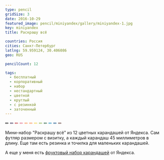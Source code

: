 ```yaml
---
type: pencil
gridSize: 3
date: 2016-10-29
featured_image: pencil/miniyandex/gallery/miniyandex-1.jpg
key: miniyandex
title: Раскрашу всё

countries: Россия
cities: Санкт-Петербург
latlng: 59.959124, 30.406086
geo: RUS

pencilCount: 12

tags:
  - бесплатный
  - корпоративный
  - набор
  - нестандартный
  - цветной
  - круглый
  - с резинкой
  - заточенный
---
```


<span style='color:#000000'>✏</span>
<span style='color:#2d1e4a'>✏</span>
<span style='color:#b9262d'>✏</span>
<span style='color:#e06584'>✏</span>
<span style='color:#f98c4a'>✏</span>
<span style='color:#f98b49'>✏</span>
<span style='color:#f4d13e'>✏</span>
<span style='color:#88b14a'>✏</span>
<span style='color:#1a5637'>✏</span>
<span style='color:#168abf'>✏</span>
<span style='color:#0b4b84'>✏</span>
<span style='color:#5b362f'>✏</span>

Мини-набор "Раскрашу всё" из 12 цветных карандашей от Яндекса. Сам футляр размером с визитку, а каждый карандаш 45 миллиметров в длину. Еще там есть резинка и точилка для маленьких карандашей.

А еще у меня есть [фруктовый набор карандашей](?display=yandexfruit) от Яндекса.
